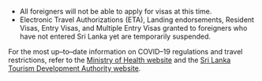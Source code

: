 - All foreigners will not be able to apply for visas at this time.
- Electronic Travel Authorizations (ETA), Landing endorsements, Resident Visas, Entry Visas, and Multiple Entry Visas granted to foreigners who have not entered Sri Lanka yet are temporarily suspended.

For the most up–to–date information on COVID–19 regulations and travel restrictions, refer to the [Ministry of Health website](http://www.health.gov.lk/moh_final/english/) and the [Sri Lanka Tourism Development Authority website](https://srilanka.travel/covid19/).
